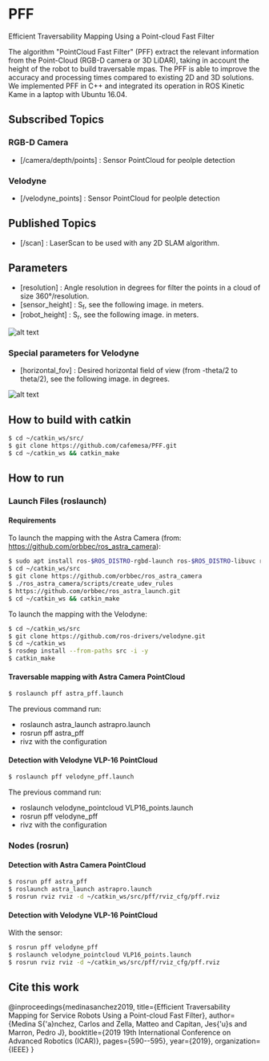 # PFF
Efficient Traversability Mapping Using a Point-cloud Fast Filter

The algorithm "PointCloud Fast Filter" (PFF) extract the relevant information from the Point-Cloud (RGB-D camera or 3D LiDAR), taking in account the height of the robot to build traversable mpas. The PFF is able to improve the accuracy and processing times compared to existing 2D and 3D solutions. We implemented PFF in C++ and integrated its operation in ROS Kinetic Kame in a laptop with Ubuntu 16.04.

## Subscribed Topics

### RGB-D Camera

* [/camera/depth/points] : Sensor PointCloud for peolple detection

### Velodyne

* [/velodyne_points] :  Sensor PointCloud for peolple detection



## Published Topics

* [/scan] :  LaserScan to be used with any 2D SLAM algorithm.


## Parameters

* [resolution] :  Angle resolution in degrees for filter the points in a cloud of size 360°/resolution.
* [sensor_height] :  S<sub>f</sub>, see the following image. in meters.
* [robot_height] :  S<sub>r</sub>, see the following image. in meters.

![alt text](https://drive.google.com/uc?export=view&id=16ya1gxClsY0DkhNTmTlV1ucT5h4f_jyX)

### Special parameters for Velodyne

* [horizontal_fov] :  Desired horizontal field of view (from -theta/2 to theta/2), see the following image. in degrees.

![alt text](https://drive.google.com/uc?export=view&id=1489zOF8vgnzcyRe783N9ieJLoMB6DqZj)


## How to build with catkin
```sh
$ cd ~/catkin_ws/src/
$ git clone https://github.com/cafemesa/PFF.git
$ cd ~/catkin_ws && catkin_make
```

## How to run

### Launch Files (roslaunch)

#### Requirements

To launch the mapping with the Astra Camera (from: https://github.com/orbbec/ros_astra_camera):

```sh
$ sudo apt install ros-$ROS_DISTRO-rgbd-launch ros-$ROS_DISTRO-libuvc ros-$ROS_DISTRO-libuvc-camera ros-$ROS_DISTRO-libuvc-ros
$ cd ~/catkin_ws/src
$ git clone https://github.com/orbbec/ros_astra_camera
$ ./ros_astra_camera/scripts/create_udev_rules
$ https://github.com/orbbec/ros_astra_launch.git
$ cd ~/catkin_ws && catkin_make
```

To launch the mapping with the Velodyne:

```sh
$ cd ~/catkin_ws/src
$ git clone https://github.com/ros-drivers/velodyne.git
$ cd ~/catkin_ws
$ rosdep install --from-paths src -i -y
$ catkin_make
```

#### Traversable mapping with Astra Camera PointCloud

```sh
$ roslaunch pff astra_pff.launch 
```

The previous command run:
* roslaunch astra_launch astrapro.launch
* rosrun pff astra_pff
* rivz with the configuration

#### Detection with Velodyne VLP-16 PointCloud

```sh
$ roslaunch pff velodyne_pff.launch 
```

The previous command run:
* roslaunch velodyne_pointcloud VLP16_points.launch
* rosrun pff velodyne_pff
* rivz with the configuration

### Nodes (rosrun)

#### Detection with Astra Camera PointCloud

```sh
$ rosrun pff astra_pff
$ roslaunch astra_launch astrapro.launch
$ rosrun rviz rviz -d ~/catkin_ws/src/pff/rviz_cfg/pff.rviz
```

#### Detection with Velodyne VLP-16 PointCloud

With the sensor:

```sh
$ rosrun pff velodyne_pff
$ roslaunch velodyne_pointcloud VLP16_points.launch
$ rosrun rviz rviz -d ~/catkin_ws/src/pff/rviz_cfg/pff.rviz
```

## Cite this work

@inproceedings{medinasanchez2019,
  title={Efficient Traversability Mapping for Service Robots Using a Point-cloud Fast Filter},
  author={Medina S{\'a}nchez, Carlos and Zella, Matteo and Capitan, Jes{\'u}s and Marron, Pedro J},
  booktitle={2019 19th International Conference on Advanced Robotics (ICAR)},
  pages={590--595},
  year={2019},
  organization={IEEE}
}

